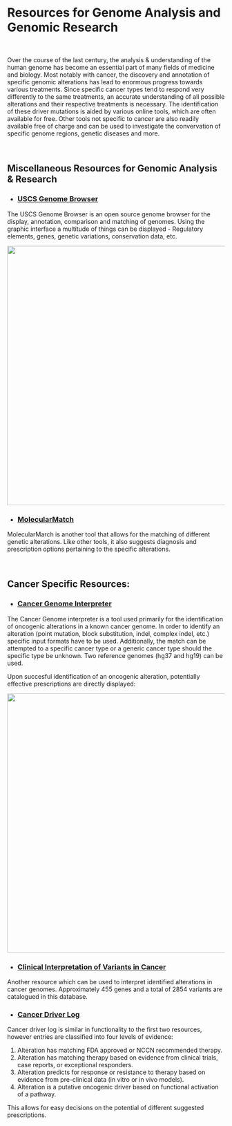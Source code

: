 # **Resources for Genome Analysis and Genomic Research**

&nbsp;

Over the course of the last century, the analysis & understanding of the human genome has become an essential part of many fields of medicine and biology. Most notably with cancer, the discovery and annotation of specific genomic alterations has lead to enormous progress towards various treatments. Since specific cancer types tend to respond very differently to the same treatments, an accurate understanding of all possible alterations and their respective treatments is necessary. The identification of these driver mutations is aided by various online tools, which are often available for free. Other tools not specific to cancer are also readily available free of charge and can be used to investigate the convervation of specific genome regions, genetic diseases and more.

&nbsp;

## Miscellaneous Resources for Genomic Analysis & Research

* ### [USCS Genome Browser](https://genome.ucsc.edu)

The USCS Genome Browser is an open source genome browser for the display, annotation, comparison and matching of genomes. Using the graphic interface a multitude of things can be displayed - Regulatory elements, genes, genetic variations, conservation data, etc. 

<p align="center">
<img src="https://github.com/compbiozurich/UZH-BIO392/blob/master/course-results/2021/denis-adamec/images/USCS_Browser.png" width="600">
</p>

* ### [MolecularMatch](https://www.molecularmatch.com)

MolecularMarch is another tool that allows for the matching of different genetic alterations. Like other tools, it also suggests diagnosis and prescription options pertaining to the specific alterations.

&nbsp;
&nbsp;

## Cancer Specific Resources:

* ### [Cancer Genome Interpreter](https://www.cancergenomeinterpreter.org/home)

The Cancer Genome interpreter is a tool used primarily for the identification of oncogenic alterations in a known cancer genome.
In order to identify an alteration (point mutation, block substitution, indel, complex indel, etc.) specific input formats have to be used.
Additionally, the match can be attempted to a specific cancer type or a generic cancer type should the specific type be unknown. 
Two reference genomes (hg37 and hg19) can be used.

Upon succesful identification of an oncogenic alteration, potentially effective prescriptions are directly displayed: 

<p align="center">
<img src="https://github.com/compbiozurich/UZH-BIO392/blob/master/course-results/2021/denis-adamec/images/CGI_Result.png" width="600">
</p>


* ### [Clinical Interpretation of Variants in Cancer](https://civicdb.org/home)

Another resource which can be used to interpret identified alterations in cancer genomes. Approximately 455 genes and a total of 2854 variants are catalogued in this database.


* ### [Cancer Driver Log](https://candl.osu.edu/)

Cancer driver log is similar in functionality to the first two resources, however entries are classified into four levels of evidence:


1. Alteration has matching FDA approved or NCCN recommended therapy.
2. Alteration has matching therapy based on evidence from clinical trials, case reports, or exceptional responders.
3. Alteration predicts for response or resistance to therapy based on evidence from pre-clinical data (in vitro or in vivo models).
4. Alteration is a putative oncogenic driver based on functional activation of a pathway.


This allows for easy decisions on the potential of different suggested prescriptions.

